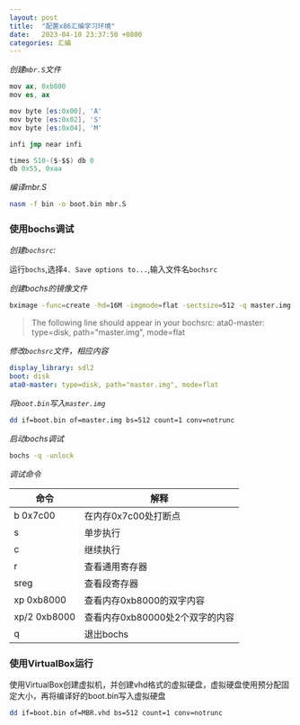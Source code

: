 ```yaml
---
layout: post
title:  "配置x86汇编学习环境"
date:   2023-04-10 23:37:50 +0800
categories: 汇编
---
```


*创建`mbr.S`文件*
```s
mov ax, 0xb800
mov es, ax

mov byte [es:0x00], 'A'
mov byte [es:0x02], 'S'
mov byte [es:0x04], 'M'

infi jmp near infi

times 510-($-$$) db 0
db 0x55, 0xaa
```

*编译mbr.S*
```sh
nasm -f bin -o boot.bin mbr.S 
```

### 使用bochs调试
*创建`bochsrc`:*

运行`bochs`,选择`4. Save options to...`,输入文件名`bochsrc`

*创建bochs的镜像文件*
```sh
bximage -func=create -hd=16M -imgmode=flat -sectsize=512 -q master.img
```
>The following line should appear in your bochsrc:
> ata0-master: type=disk, path="master.img", mode=flat

*修改`bochsrc`文件，相应内容*
```yml
display_library: sdl2
boot: disk
ata0-master: type=disk, path="master.img", mode=flat
```

*将`boot.bin`写入`master.img`*
```sh
dd if=boot.bin of=master.img bs=512 count=1 conv=notrunc
```

*启动bochs调试*
```sh
bochs -q -unlock
```

*调试命令*

|命令|解释|
|---|---|
|b 0x7c00|在内存0x7c00处打断点|
|s|单步执行|
|c|继续执行|
|r|查看通用寄存器|
|sreg|查看段寄存器|
|xp 0xb8000|查看内存0xb8000的双字内容|
|xp/2 0xb8000|查看内存0xb80000处2个双字的内容|
|q|退出bochs|

### 使用VirtualBox运行
使用VirtualBox创建虚拟机，并创建vhd格式的虚拟硬盘，虚拟硬盘使用预分配固定大小，再将编译好的boot.bin写入虚拟硬盘
```sh
dd if=boot.bin of=MBR.vhd bs=512 count=1 conv=notrunc
```

